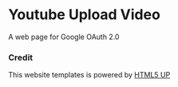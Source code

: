 # Youtube Upload Video

A web page for Google OAuth 2.0

### Credit

This website templates is powered by [HTML5 UP](https://html5up.net/)